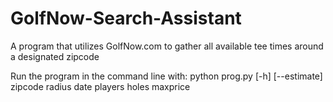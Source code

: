 # GolfNow-Search-Assistant
A program that utilizes GolfNow.com to gather all available tee times around a designated zipcode

Run the program in the command line with:
  python prog.py [-h] [--estimate] zipcode radius date players holes maxprice
